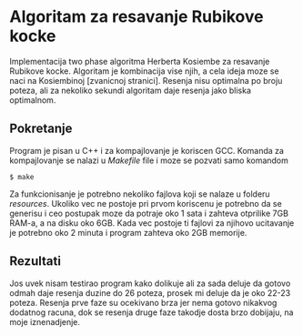 # Algoritam za resavanje Rubikove kocke
Implementacija two phase algoritma Herberta Kosiembe za resavanje Rubikove kocke.
Algoritam je kombinacija vise njih, a cela ideja moze se naci na Kosiembinoj [zvanicnoj stranici].
Resenja nisu optimalna po broju poteza, ali za nekoliko sekundi algoritam daje resenja jako bliska optimalnom.

## Pokretanje
Program je pisan u C++ i za kompajlovanje je koriscen GCC. Komanda za kompajlovanje se nalazi u *Makefile* file i moze se pozvati samo komandom
```shell
$ make
```
Za funkcionisanje je potrebno nekoliko fajlova koji se nalaze u folderu *resources*.
Ukoliko vec ne postoje pri prvom koriscenu je potrebno da se generisu i ceo postupak moze da potraje oko 1 sata i zahteva otprilike 7GB RAM-a, a na disku oko 6GB.
Kada vec postoje ti fajlovi za njihovo ucitavanje je potrebno oko 2 minuta i program zahteva oko 2GB memorije.

## Rezultati
Jos uvek nisam testirao program kako dolikuje ali za sada deluje da gotovo odmah daje resenja duzine do 26 poteza, prosek mi deluje da je oko 22-23 poteza.
Resenja prve faze su ocekivano brza jer nema gotovo nikakvog dodatnog racuna, dok se resenja druge faze takodje dosta brzo dobijaju, na moje iznenadjenje.
